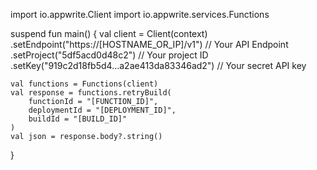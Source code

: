 import io.appwrite.Client
import io.appwrite.services.Functions

suspend fun main() {
    val client = Client(context)
      .setEndpoint("https://[HOSTNAME_OR_IP]/v1") // Your API Endpoint
      .setProject("5df5acd0d48c2") // Your project ID
      .setKey("919c2d18fb5d4...a2ae413da83346ad2") // Your secret API key

    val functions = Functions(client)
    val response = functions.retryBuild(
        functionId = "[FUNCTION_ID]",
        deploymentId = "[DEPLOYMENT_ID]",
        buildId = "[BUILD_ID]"
    )
    val json = response.body?.string()
}